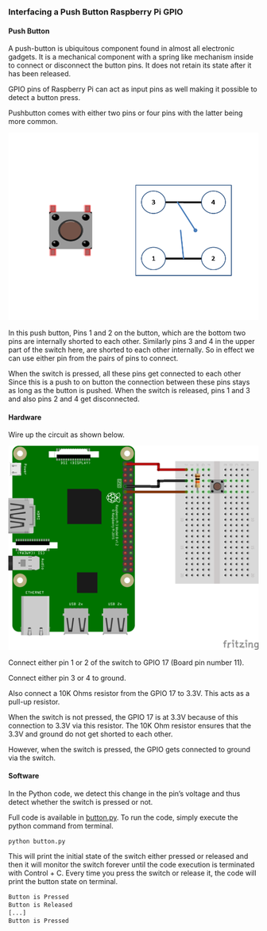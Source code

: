 ### Interfacing a Push Button Raspberry Pi GPIO

#### Push Button

A push-button is ubiquitous component found in almost all electronic gadgets. It is a mechanical component with a spring like mechanism inside to connect or disconnect the button pins. It does not retain its state after it has been released.

GPIO pins of Raspberry Pi can act as input pins as well making it possible to detect a button press.

Pushbutton comes with either two pins or four pins with the latter being more common.

![Push Button](../../Images/pushbutton.png)

In this push button, Pins 1 and 2 on the button, which are the bottom two pins are internally shorted to each other. Similarly pins 3 and 4 in the upper part of the switch here, are shorted to each other internally. So in effect we can use either pin from the pairs of pins to connect.

When the switch is pressed, all these pins get connected to each other Since this is a push to on button the connection between these pins stays as long as the button is pushed. When the switch is released, pins 1 and 3 and also pins 2 and 4 get disconnected.

#### Hardware

Wire up the circuit as shown below.

![Schematic](../../Images/basic-PushButton_bb.png)

Connect either pin 1 or 2 of the switch to GPIO 17 (Board pin number 11).

Connect either pin 3 or 4 to ground.

Also connect a 10K Ohms resistor from the GPIO 17 to 3.3V. This acts as a pull-up resistor.

When the switch is not pressed, the GPIO 17 is at 3.3V because of this connection to 3.3V via this resistor. The 10K Ohm resistor ensures that the 3.3V and ground do not get shorted to each other.

However, when the switch is pressed, the GPIO gets connected to ground via the switch.


#### Software

In the Python code, we detect this change in the pin’s voltage and thus detect whether the switch is pressed or not.

Full code is available in [button.py](button.py). To run the code, simply execute the python command from terminal.

```
python button.py
```

This will print the initial state of the switch either pressed or released and then it will monitor the switch forever until the code execution is terminated with Control + C. Every time you press the switch or release it, the code will print the button state on terminal.

```
Button is Pressed
Button is Released
[...]
Button is Pressed
```
